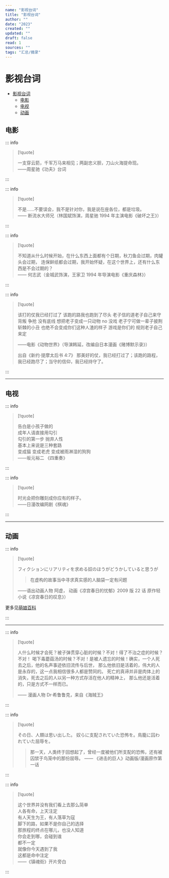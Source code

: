 ```yaml
---
name: "影视台词"
title: "影视台词"
author: ""
date: "2023"
created: ""
updated: ""
draft: false
read: 1
sources: ""
tags: "汇总/摘录"
---
```


# 影视台词

- [影视台词](#影视台词)
  - [电影](#电影)
  - [电视](#电视)
  - [动画](#动画)

## 电影

::: info

> [!quote]
>
> 一支穿云箭，千军万马来相见；两副忠义胆，刀山火海提命现。  
> ——周星驰《功夫》台词

:::

::: info

> [!quote]
>
> 不是……不要误会，我不是针对你，我是说在座各位，都是垃圾。  
> —— 断流水大师兄（林国斌饰演，周星驰 1994 年主演电影《破坏之王》）

:::

::: info

> [!quote]
>
> 不知道从什么时候开始，在什么东西上面都有个日期，秋刀鱼会过期，肉罐头会过期，
> 连保鲜纸都会过期，我开始怀疑，在这个世界上，还有什么东西是不会过期的？  
> —— 何志武（金城武饰演，王家卫 1994 年导演电影《重庆森林》）

:::

::: info

> [!quote]
>
> 该打的仗我已经打过了
> 该跑的路我也跑到了尽头
> 老子信的道老子自己来守
> 背叛 争抢 没有底线
> 想把老子变成一只动物
> no 没戏
> 老子宁可做一辈子披荆斩棘的小丑
> 也绝不会变成你们这种人渣的样子
> 游戏是你们的
> 规则老子自己来定
>
> ——电影《动物世界》（导演韩延，改编自日本漫画《赌博默示录》）
>
> 出自《新约·提摩太后书 4:7》
> 那美好的仗，我已经打过了；该跑的路程，我已经跑尽了；当守的信仰，我已经持守了。

:::

---

## 电视

::: info

> [!quote]
>
> 告白是小孩子做的  
> 成年人请直接用勾引  
> 勾引的第一步 抛弃人性  
> 基本上来说是三种套路  
> 变成猫 变成老虎 变成被雨淋湿的狗狗  
> ——坂元裕二 《四重奏》

:::

::: info

> [!quote]
>
> 时光会把你雕刻成你应有的样子。  
> ——日漫改编网剧《棋魂》

:::

---

## 动画

::: info

> [!quote]
>
> フィクションにリアリティを求める奴のほうがどうかしていると思うが
>
> > 在虚构的故事当中寻求真实感的人脑袋一定有问题
>
> ——语出动画人物 阿虚，
> 动画《凉宫春日的忧郁》2009 版 22 话 原作轻小说《凉宫春日的叹息》）

更多见[萌娘百科](https://mzh.moegirl.org.cn/在虚构的故事当中寻求真实感的人脑袋一定有问题)

:::

---

::: info

> [!quote]
>
> 人什么时候才会死？被子弹贯穿心脏的时候？不对！得了不治之症的时候？不对！
> 喝下毒蘑菇汤的时候？不对！是被人遗忘的时候！确实，一个人死去之后，他的名声事迹依旧流传与后世，
> 那么他依旧是活着的，伟大的人是永存的，这一点我相信很多人都是赞同的。
> 死亡的真谛并非是肉体上的消失，死去之后的人以另一种方式存活在他人的精神上，
> 那么他还是活着的，只是方式不一样而已。
>
> —— 漫画人物 Dr·希鲁鲁克，来自《海贼王》

:::

::: info

> [!quote]
>
> その日、人類は思い出した。 奴らに支配されていた恐怖を。鳥籠に囚われていた屈辱を。
>
> > 那一天，人类终于回想起了，曾经一度被他们所支配的恐怖，还有被囚禁于鸟笼中的那份屈辱。
> > —— 《进击的巨人》动画版/漫画原作第一话

:::

::: info

> [!quote]
>
> 这个世界并没有我们看上去那么简单  
> 人各有命，上天注定  
> 有人天生为王，有人落草为寇  
> 脚下的路，如果不是你自己的选择  
> 那旅程的终点在哪儿，也没人知道  
> 你会走到哪，会碰到谁  
> 都不一定  
> 就像你今天遇到了我  
> 这都是命中注定  
> ——《镇魂街》开片旁白

:::
